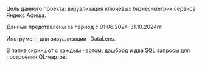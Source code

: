 Цель данного проекта: визуализация ключевых бизнес-метрик сервиса Яндекс Афиша.

Данные представлены за период с 01.06.2024-31.10.2024гг.

Инструмент для визуализации- DataLens.

В папке скриншот с каждым чартом, дашборд и два SQL запросы для построения QL-чартов.
